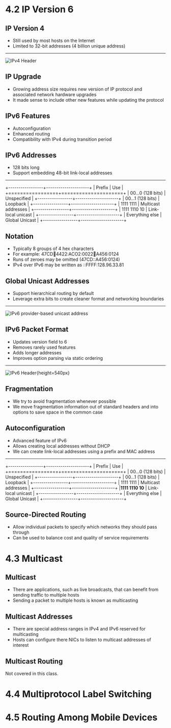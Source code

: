 4.2 IP Version 6
================

IP Version 4
------------

- Still used by most hosts on the Internet
- Limited to 32-bit addresses (4 billion unique address)

---

![IPv4 Header](https://book.systemsapproach.org/_images/f03-16-9780123850591.png)

IP Upgrade
----------

- Growing address size requires new version of IP protocol and associated network hardware upgrades
- It made sense to include other new features while updating the protocol

IPv6 Features
-------------

- Autoconfiguration
- Enhanced routing
- Compatibility with IPv4 during transition period

IPv6 Addresses
--------------

- 128 bits long
- Support embedding 48-bit link-local addresses

---

+-----------------+---------------------+
| Prefix          | Use                 |
+=================+=====================+
| 00…0 (128 bits) | Unspecified         |
+-----------------+---------------------+
| 00…1 (128 bits) | Loopback            |
+-----------------+---------------------+
| 1111 1111       | Multicast addresses |
+-----------------+---------------------+
| 1111 1110 10    | Link-local unicast  |
+-----------------+---------------------+
| Everything else | Global Unicast      |
+-----------------+---------------------+

Notation
--------

- Typically 8 groups of 4 hex characters
- For example: 47CD:1234:4422:ACO2:0022:1234:A456:0124
- Runs of zeroes may be omitted (47CD::A456:0124)
- IPv4 over IPv6 may be written as ::FFFF:128.96.33.81

Global Unicast Addresses
------------------------

- Support hierarchical routing by default
- Leverage extra bits to create cleaner format and networking boundaries

---

![IPv6 provider-based unicast address](https://book.systemsapproach.org/_images/f04-11-9780123850591.png)

IPv6 Packet Format
------------------

- Updates version field to 6
- Removes rarely used features
- Adds longer addresses
- Improves option parsing via static ordering

---

![IPv6 Header](https://book.systemsapproach.org/_images/f04-12-9780123850591.png){height=540px}

Fragmentation
-------------

- We try to avoid fragmentation whenever possible
- We move fragmentation information out of standard headers and into options to save space in the common case

Autoconfiguration
-----------------

- Advanced feature of IPv6
- Allows creating local addresses without DHCP
- We can create link-local addresses using a prefix and MAC address

---

+-----------------+---------------------+
| Prefix          | Use                 |
+=================+=====================+
| 00…0 (128 bits) | Unspecified         |
+-----------------+---------------------+
| 00…1 (128 bits) | Loopback            |
+-----------------+---------------------+
| 1111 1111       | Multicast addresses |
+-----------------+---------------------+
|**1111 1110 10** | Link-local unicast  |
+-----------------+---------------------+
| Everything else | Global Unicast      |
+-----------------+---------------------+

Source-Directed Routing
-----------------------

- Allow individual packets to specify which networks they should pass through
- Can be used to balance cost and quality of service requirements

4.3 Multicast
=============

Multicast
---------

- There are applications, such as live broadcasts, that can benefit from sending traffic to multiple hosts
- Sending a packet to multiple hosts is known as multicasting

Multicast Addresses
-------------------

- There are special address ranges in IPv4 and IPv6 reserved for multicasting
- Hosts can configure there NICs to listen to multicast addresses of interest

Multicast Routing
-----------------

Not covered in this class.

4.4 Multiprotocol Label Switching
=================================

4.5 Routing Among Mobile Devices
================================
